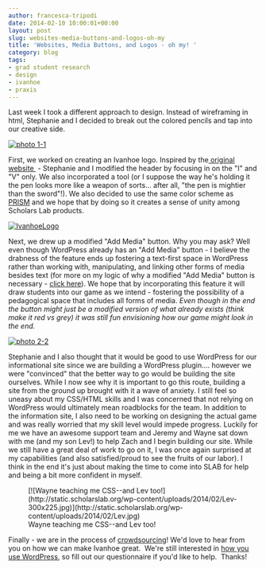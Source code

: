 ```yaml
---
author: francesca-tripodi
date: 2014-02-10 10:00:01+00:00
layout: post
slug: websites-media-buttons-and-logos-oh-my
title: 'Websites, Media Buttons, and Logos - oh my! '
category: blog
tags:
- grad student research
- design
- ivanhoe
- praxis
---
```


Last week I took a different approach to design. Instead of wireframing in html, Stephanie and I decided to break out the colored pencils and tap into our creative side.

[![photo 1-1](http://static.scholarslab.org/wp-content/uploads/2014/01/photo-1-1-300x224.jpg)](http://static.scholarslab.org/wp-content/uploads/2014/01/photo-1-1.jpg)

First, we worked on creating an Ivanhoe logo. Inspired by the[ original website ](http://www.ivanhoegame.org/) - Stephanie and I modified the header by focusing in on the "I" and "V" only. We also incorporated a tool (or I suppose the way he's holding it the pen looks more like a weapon of sorts... after all, "the pen is mightier than the sword"!). We also decided to use the same color scheme as [PRISM](http://prism.scholarslab.org/) and we hope that by doing so it creates a sense of unity among Scholars Lab products.

[![IvanhoeLogo](http://static.scholarslab.org/wp-content/uploads/2014/01/IvanhoeLogo-300x224.jpg)](http://static.scholarslab.org/wp-content/uploads/2014/01/IvanhoeLogo.jpg)

Next, we drew up a modified "Add Media" button. Why you may ask? Well even though WordPress already has an "Add Media" button - I believe the drabness of the feature ends up fostering a text-first space in WordPress rather than working with, manipulating, and linking other forms of media besides text (for more on my logic of why a modified "Add Media" button is necessary - [click here](https://scholarslab.org/grad-student-research/faulty-format-or-user-error/)). We hope that by incorporating this feature it will draw students into our game as we intend - fostering the possibility of a pedagogical space that includes all forms of media. _Even though in the end the button might just be a modified version of what already exists (think make it red vs grey) it was still fun envisioning how our game might look in the end._

[![photo 2-2](http://static.scholarslab.org/wp-content/uploads/2014/01/photo-2-21-300x224.jpg)](http://static.scholarslab.org/wp-content/uploads/2014/01/photo-2-21.jpg)

Stephanie and I also thought that it would be good to use WordPress for our informational site since we are building a WordPress plugin.... however we were "convinced" that the better way to go would be building the site ourselves. While I now see why it is important to go this route, building a site from the ground up brought with it a wave of anxiety. I still feel so uneasy about my CSS/HTML skills and I was concerned that not relying on WordPress would ultimately mean roadblocks for the team. In addition to the information site, I also need to be working on designing the actual game and was really worried that my skill level would impede progress. Luckily for me we have an awesome support team and Jeremy and Wayne sat down with me (and my son Lev!) to help Zach and I begin building our site. While we still have a great deal of work to go on it, I was once again surprised at my capabilities (and also satisfied/proud to see the fruits of our labor). I think in the end it's just about making the time to come into SLAB for help and being a bit more confident in myself.

<figure>
  [![Wayne teaching me CSS--and Lev too!](http://static.scholarslab.org/wp-content/uploads/2014/02/Lev-300x225.jpg)](http://static.scholarslab.org/wp-content/uploads/2014/02/Lev.jpg)
  <figcaption>
 Wayne teaching me CSS--and Lev too!
</figcaption>

</figure>

Finally - we are in the process of [crowdsourcing](https://scholarslab.org/grad-student-research/potential-ivanhoe-users/)! We'd love to hear from you on how we can make Ivanhoe great.  We're still interested in [how you use WordPress](https://scholarslab.org/grad-student-research/potential-ivanhoe-users/), so fill out our questionnaire if you'd like to help.  Thanks!
